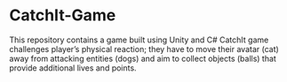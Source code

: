 # CatchIt-Game
This repository contains a game built using Unity and C# 
CatchIt game challenges player’s physical reaction; they have to move their avatar (cat) away from attacking entities (dogs) and aim to collect objects (balls) that provide additional lives and points.
